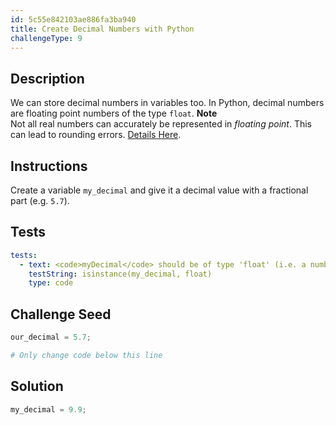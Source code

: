 ```yaml
---
id: 5c55e842103ae886fa3ba940
title: Create Decimal Numbers with Python
challengeType: 9
---
```


## Description
<section id='description'>
We can store decimal numbers in variables too. In Python, decimal numbers are floating point numbers of the type <code>float</code>.
<strong>Note</strong><br>Not all real numbers can accurately be represented in <dfn>floating point</dfn>. This can lead to rounding errors. <a href="https://en.wikipedia.org/wiki/Floating_point#Accuracy_problems" target="_blank">Details Here</a>.
</section>

## Instructions
<section id='instructions'>
Create a variable <code>my_decimal</code> and give it a decimal value with a fractional part (e.g. <code>5.7</code>).
</section>

## Tests
<section id='tests'>

```yml
tests:
  - text: <code>myDecimal</code> should be of type 'float' (i.e. a number with a decimal point)
    testString: isinstance(my_decimal, float)
    type: code

```

</section>

## Challenge Seed
<section id='challengeSeed'>

<div id='py-seed'>

```python
our_decimal = 5.7;

# Only change code below this line


```

</div>

</section>

## Solution
<section id='solution'>


```python
my_decimal = 9.9;
```

</section>
